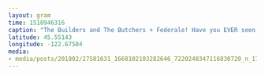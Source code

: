 ```yaml
---
layout: gram
time: 1518946316
caption: "The Builders and The Butchers + Federale! Have you EVER seen more denim on one stage?!"
latitude: 45.55143
longitude: -122.67584
media:
- media/posts/201802/27581631_1668102103282646_7220248347116830720_n_17910915274124450.jpg
---
```

